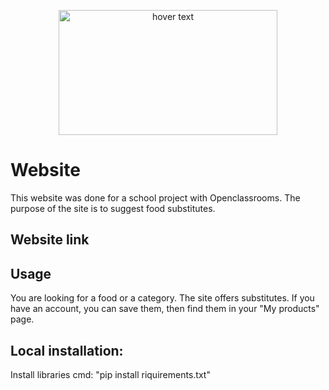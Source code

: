 <p align="center">
  <img src="website\pure_beurre\static\product\assets\img\screen_idnx.PNG" width="350" height="200" title="hover text">
</p>

# Website

This website was done for a school project with Openclassrooms.
The purpose of the site is to suggest food substitutes.

## Website link




## Usage

You are looking for a food or a category.
The site offers substitutes. If you have an account, you can save them, then find them in your "My products" page.

## Local installation:

Install libraries cmd: "pip install riquirements.txt"

